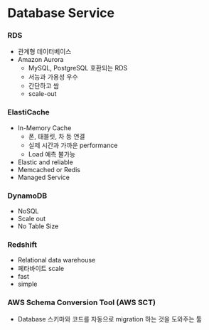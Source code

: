# Database Service

### RDS

- 관계형 데이터베이스
- Amazon Aurora
  - MySQL, PostgreSQL 호환되는 RDS
  - 서능과 가용성 우수
  - 간단하고 쌈
  - scale-out

### ElastiCache

- In-Memory Cache
  - 폰, 태블릿, 차 등 연결
  - 실제 시간과 가까운 performance
  - Load 예측 불가능
- Elastic and reliable
- Memcached or Redis
- Managed Service

### DynamoDB

- NoSQL
- Scale out
- No Table Size

### Redshift

- Relational data warehouse
- 페타바이트 scale
- fast
- simple



### AWS Schema Conversion Tool (AWS SCT)

- Database 스키마와 코드를 자동으로 migration 하는 것을 도와주는 툴